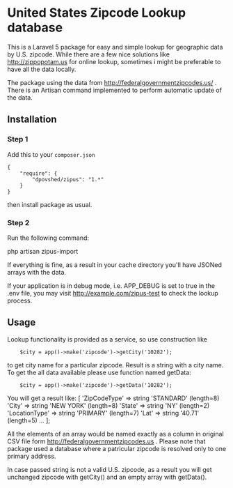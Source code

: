 # United States Zipcode Lookup database 

This is a Laravel 5 package for easy and simple lookup for geographic data by U.S. zipcode. While there are a few nice solutions like http://zippopotam.us for online lookup, sometimes i might be preferable to have all the data locally.
  
The package using the data from http://federalgovernmentzipcodes.us/ . There is an Artisan command implemented to perform automatic update of the data.  

## Installation

### Step 1

Add this to your `composer.json`
    
    {
        "require": {            
            "dpovshed/zipus": "1.*"
        }
    }

then install package as usual.

### Step 2

Run the following command:

php artisan zipus-import

If everything is fine, as a result in your cache directory you'll have JSONed arrays with the data.

If your application is in debug mode, i.e. APP_DEBUG is set to true in the .env file, you may visit 
http://example.com/zipus-test to check the lookup process.

## Usage

Lookup functionality is provided as a service, so use construction like

        $city = app()->make('zipcode')->getCity('10282');

to get city name for a particular zipcode. Result is a string with a city name. 
To get the all data available please use function named getData: 

        $city = app()->make('zipcode')->getData('10282');

You will get a result like:
[
  'ZipCodeType' => string 'STANDARD' (length=8)
  'City' => string 'NEW YORK' (length=8)
  'State' => string 'NY' (length=2)
  'LocationType' => string 'PRIMARY' (length=7)
  'Lat' => string '40.71' (length=5)
  ...
];

All the elements of an array would be named exactly as a column in original CSV file form http://federalgovernmentzipcodes.us . Please note that package used a database where a patricular zipcode is resolved only to one primary address.

In case passed string is not a valid U.S. zipcode, as a result you will get unchanged zipcode with getCity() and an empty array with getData().
